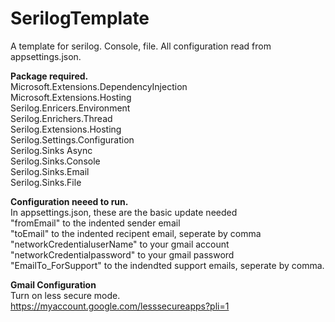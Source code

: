 # SerilogTemplate
A template for serilog. Console, file. All configuration read from appsettings.json.

<b>Package required.</b>  <br />
	Microsoft.Extensions.DependencyInjection <br />
	Microsoft.Extensions.Hosting <br />
	Serilog.Enricers.Environment <br />
	Serilog.Enrichers.Thread <br />
	Serilog.Extensions.Hosting <br />
	Serilog.Settings.Configuration <br />
	Serilog.Sinks Async <br />
	Serilog.Sinks.Console <br />
	Serilog.Sinks.Email <br />
	Serilog.Sinks.File <br />

<b>Configuration neeed to run.</b>  <br />
In appsettings.json, these are the basic update needed  <br />
	 "fromEmail" to the indented sender email  <br />
	 "toEmail" to the indented recipent email, seperate by comma <br />
	 "networkCredentialuserName" to your gmail account <br />
	 "networkCredentialpassword" to your gmail password <br />
	 "EmailTo_ForSupport" to the indendted support emails, seperate by comma.  <br />

<b>Gmail Configuration</b>  <br />
	 Turn on less secure mode.  <br />
	 https://myaccount.google.com/lesssecureapps?pli=1 <br />
 
